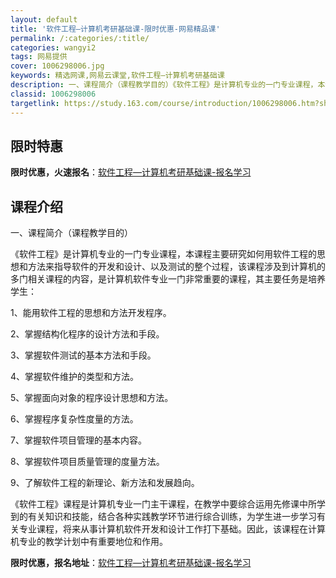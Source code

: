 ```yaml
---
layout: default
title: '软件工程—计算机考研基础课-限时优惠-网易精品课'
permalink: /:categories/:title/
categories: wangyi2
tags: 网易提供
cover: 1006298006.jpg
keywords: 精选网课,网易云课堂,软件工程—计算机考研基础课
description: 一、课程简介（课程教学目的）《软件工程》是计算机专业的一门专业课程，本课程主要研究如何用软件工程的思想和方法来指导软件的
classid: 1006298006
targetlink: https://study.163.com/course/introduction/1006298006.htm?share=1&shareId=1025206652&utm_campaign=share&utm_medium=iphoneShare&utm_source=&utm_u=1025206652
---
```


## 限时特惠

**限时优惠，火速报名**：[软件工程—计算机考研基础课-报名学习](https://study.163.com/course/introduction/1006298006.htm?share=1&shareId=1025206652&utm_campaign=share&utm_medium=iphoneShare&utm_source=&utm_u=1025206652)

## 课程介绍

一、课程简介（课程教学目的）

《软件工程》是计算机专业的一门专业课程，本课程主要研究如何用软件工程的思想和方法来指导软件的开发和设计、以及测试的整个过程，该课程涉及到计算机的多门相关课程的内容，是计算机软件专业一门非常重要的课程，其主要任务是培养学生：

1、能用软件工程的思想和方法开发程序。

2、掌握结构化程序的设计方法和手段。

3、掌握软件测试的基本方法和手段。

4、掌握软件维护的类型和方法。

5、掌握面向对象的程序设计思想和方法。

6、掌握程序复杂性度量的方法。

7、掌握软件项目管理的基本内容。

8、掌握软件项目质量管理的度量方法。

9、了解软件工程的新理论、新方法和发展趋向。

《软件工程》课程是计算机专业一门主干课程，在教学中要综合运用先修课中所学到的有关知识和技能，结合各种实践教学环节进行综合训练，为学生进一步学习有关专业课程，将来从事计算机软件开发和设计工作打下基础。因此，该课程在计算机专业的教学计划中有重要地位和作用。

**限时优惠，报名地址**：[软件工程—计算机考研基础课-报名学习](https://study.163.com/course/introduction/1006298006.htm?share=1&shareId=1025206652&utm_campaign=share&utm_medium=iphoneShare&utm_source=&utm_u=1025206652)

